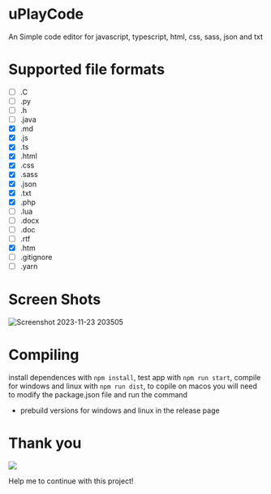 # uPlayCode
An Simple code editor for javascript, typescript, html, css, sass, json and txt

# Supported file formats

- [ ] .C
- [ ] .py
- [ ] .h
- [ ] .java
- [x] .md
- [x] .js
- [x] .ts
- [x] .html
- [x] .css
- [x] .sass
- [x] .json
- [x] .txt
- [x] .php
- [ ] .lua
- [ ] .docx
- [ ] .doc
- [ ] .rtf
- [x] .htm
- [ ] .gitignore
- [ ] .yarn

# Screen Shots
![Screenshot 2023-11-23 203505](https://github.com/drimerdev/uPlayCode/assets/121459810/27320ae7-1323-48dc-a2b4-393406e3866b)

# Compiling

install dependences with `npm install`, test app with `npm run start`, compile for windows and linux with `npm run dist`, to copile on macos you will need to modify the package.json file and run the command
- prebuild versions for windows and linux in the release page

# Thank you

<a href="https://www.buymeacoffee.com/drimerdev"><img src="https://img.buymeacoffee.com/button-api/?text=Buy me a coffee&emoji=☕&slug=drimerdev&button_colour=5F7FFF&font_colour=ffffff&font_family=Arial&outline_colour=000000&coffee_colour=FFDD00" /></a>
<br/>
<p>Help me to continue with this project!<p>
